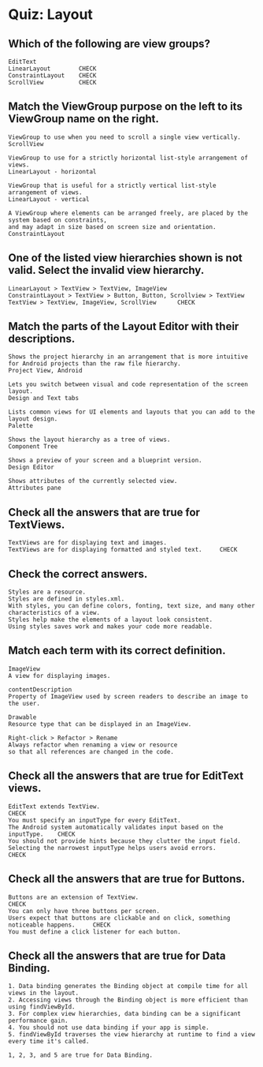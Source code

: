 # Quiz: Layout

## Which of the following are view groups?

```
EditText
LinearLayout        CHECK
ConstraintLayout    CHECK
ScrollView          CHECK
```

## Match the ViewGroup purpose on the left to its ViewGroup name on the right.

```
ViewGroup to use when you need to scroll a single view vertically.
ScrollView

ViewGroup to use for a strictly horizontal list-style arrangement of views.
LinearLayout - horizontal

ViewGroup that is useful for a strictly vertical list-style arrangement of views.
LinearLayout - vertical

A ViewGroup where elements can be arranged freely, are placed by the system based on constraints, 
and may adapt in size based on screen size and orientation.
ConstraintLayout
```

## One of the listed view hierarchies shown is not valid. Select the invalid view hierarchy.

```
LinearLayout > TextView > TextView, ImageView
ConstraintLayout > TextView > Button, Button, Scrollview > TextView
TextView > TextView, ImageView, ScrollView      CHECK
```

## Match the parts of the Layout Editor with their descriptions.

```
Shows the project hierarchy in an arrangement that is more intuitive 
for Android projects than the raw file hierarchy.
Project View, Android

Lets you switch between visual and code representation of the screen layout.
Design and Text tabs

Lists common views for UI elements and layouts that you can add to the layout design.
Palette

Shows the layout hierarchy as a tree of views.
Component Tree

Shows a preview of your screen and a blueprint version.
Design Editor

Shows attributes of the currently selected view.
Attributes pane
```

## Check all the answers that are true for TextViews.

```
TextViews are for displaying text and images.
TextViews are for displaying formatted and styled text.     CHECK
```

## Check the correct answers.

```
Styles are a resource.
Styles are defined in styles.xml.
With styles, you can define colors, fonting, text size, and many other characteristics of a view.
Styles help make the elements of a layout look consistent.
Using styles saves work and makes your code more readable.
```

## Match each term with its correct definition.

```
ImageView
A view for displaying images.

contentDescription
Property of ImageView used by screen readers to describe an image to the user.

Drawable
Resource type that can be displayed in an ImageView.

Right-click > Refactor > Rename         
Always refactor when renaming a view or resource 
so that all references are changed in the code.
```

## Check all the answers that are true for EditText views.

```
EditText extends TextView.                                                  CHECK
You must specify an inputType for every EditText.
The Android system automatically validates input based on the inputType.    CHECK
You should not provide hints because they clutter the input field.
Selecting the narrowest inputType helps users avoid errors.                 CHECK
```

## Check all the answers that are true for Buttons.

```
Buttons are an extension of TextView.                                                   CHECK
You can only have three buttons per screen.
Users expect that buttons are clickable and on click, something noticeable happens.     CHECK
You must define a click listener for each button.
```

## Check all the answers that are true for Data Binding.

```
1. Data binding generates the Binding object at compile time for all views in the layout.
2. Accessing views through the Binding object is more efficient than using findViewById.
3. For complex view hierarchies, data binding can be a significant performance gain.
4. You should not use data binding if your app is simple.
5. findViewById traverses the view hierarchy at runtime to find a view every time it's called.

1, 2, 3, and 5 are true for Data Binding.
```

